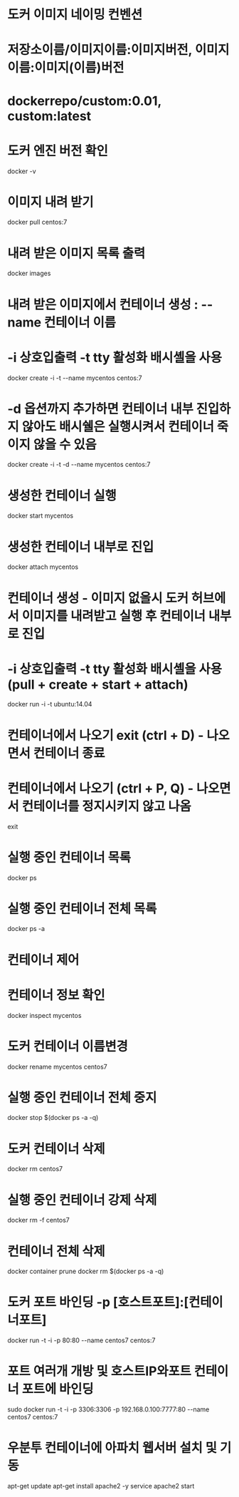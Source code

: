 
# 도커 이미지 네이밍 컨벤션
# 저장소이름/이미지이름:이미지버전, 이미지이름:이미지(이름)버전
# dockerrepo/custom:0.01, custom:latest

# 도커 엔진 버전 확인
docker -v


# 이미지 내려 받기
docker pull centos:7

# 내려 받은 이미지 목록 출력
docker images

# 내려 받은 이미지에서 컨테이너 생성 : --name 컨테이너 이름
# -i 상호입출력 -t tty 활성화 배시셸을 사용
docker create -i -t --name mycentos centos:7

# -d 옵션까지 추가하면 컨테이너 내부 진입하지 않아도 배시쉘은 실행시켜서 컨테이너 죽이지 않을 수 있음
docker create -i -t -d --name mycentos centos:7

# 생성한 컨테이너 실행
docker start mycentos

# 생성한 컨테이너 내부로 진입
docker attach mycentos

# 컨테이너 생성 - 이미지 없을시 도커 허브에서 이미지를 내려받고 실행 후 컨테이너 내부로 진입
# -i 상호입출력 -t tty 활성화 배시셸을 사용 (pull + create + start + attach)
docker run -i -t ubuntu:14.04

# 컨테이너에서 나오기 exit (ctrl + D) - 나오면서 컨테이너 종료
# 컨테이너에서 나오기 (ctrl + P, Q) - 나오면서 컨테이너를 정지시키지 않고 나옴
exit

# 실행 중인 컨테이너 목록
docker ps

# 실행 중인 컨테이너 전체 목록
docker ps -a

# 컨테이너 제어

# 컨테이너 정보 확인
docker inspect mycentos

# 도커 컨테이너 이름변경
docker rename mycentos centos7

# 실행 중인 컨테이너 전체 중지
docker stop $(docker ps -a -q)

# 도커 컨테이너 삭제
docker rm centos7

# 실행 중인 컨테이너 강제 삭제
docker rm -f centos7

# 컨테이너 전체 삭제
docker container prune
docker rm $(docker ps -a -q)

# 도커 포트 바인딩 -p [호스트포트]:[컨테이너포트]
docker run -t -i -p 80:80 --name centos7 centos:7

# 포트 여러개 개방 및 호스트IP와포트 컨테이너 포트에 바인딩
sudo docker run -t -i -p 3306:3306 -p 192.168.0.100:7777:80 --name centos7 centos:7

# 우분투 컨테이너에 아파치 웹서버 설치 및 기동
apt-get update
apt-get install apache2 -y
service apache2 start